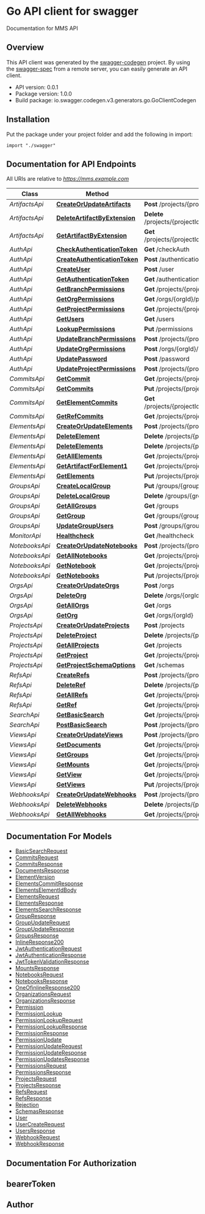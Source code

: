 # Go API client for swagger

Documentation for MMS API

## Overview
This API client was generated by the [swagger-codegen](https://github.com/swagger-api/swagger-codegen) project.  By using the [swagger-spec](https://github.com/swagger-api/swagger-spec) from a remote server, you can easily generate an API client.

- API version: 0.0.1
- Package version: 1.0.0
- Build package: io.swagger.codegen.v3.generators.go.GoClientCodegen

## Installation
Put the package under your project folder and add the following in import:
```golang
import "./swagger"
```

## Documentation for API Endpoints

All URIs are relative to *https://mms.example.com*

Class | Method | HTTP request | Description
------------ | ------------- | ------------- | -------------
*ArtifactsApi* | [**CreateOrUpdateArtifacts**](docs/ArtifactsApi.md#createorupdateartifacts) | **Post** /projects/{projectId}/refs/{refId}/elements/{elementId} | 
*ArtifactsApi* | [**DeleteArtifactByExtension**](docs/ArtifactsApi.md#deleteartifactbyextension) | **Delete** /projects/{projectId}/refs/{refId}/elements/{elementId}/{extension} | 
*ArtifactsApi* | [**GetArtifactByExtension**](docs/ArtifactsApi.md#getartifactbyextension) | **Get** /projects/{projectId}/refs/{refId}/elements/{elementId}/{extension} | 
*AuthApi* | [**CheckAuthenticationToken**](docs/AuthApi.md#checkauthenticationtoken) | **Get** /checkAuth | 
*AuthApi* | [**CreateAuthenticationToken**](docs/AuthApi.md#createauthenticationtoken) | **Post** /authentication | 
*AuthApi* | [**CreateUser**](docs/AuthApi.md#createuser) | **Post** /user | 
*AuthApi* | [**GetAuthenticationToken**](docs/AuthApi.md#getauthenticationtoken) | **Get** /authentication | 
*AuthApi* | [**GetBranchPermissions**](docs/AuthApi.md#getbranchpermissions) | **Get** /projects/{projectId}/refs/{refId}/permissions | 
*AuthApi* | [**GetOrgPermissions**](docs/AuthApi.md#getorgpermissions) | **Get** /orgs/{orgId}/permissions | 
*AuthApi* | [**GetProjectPermissions**](docs/AuthApi.md#getprojectpermissions) | **Get** /projects/{projectId}/permissions | 
*AuthApi* | [**GetUsers**](docs/AuthApi.md#getusers) | **Get** /users | 
*AuthApi* | [**LookupPermissions**](docs/AuthApi.md#lookuppermissions) | **Put** /permissions | 
*AuthApi* | [**UpdateBranchPermissions**](docs/AuthApi.md#updatebranchpermissions) | **Post** /projects/{projectId}/refs/{refId}/permissions | 
*AuthApi* | [**UpdateOrgPermissions**](docs/AuthApi.md#updateorgpermissions) | **Post** /orgs/{orgId}/permissions | 
*AuthApi* | [**UpdatePassword**](docs/AuthApi.md#updatepassword) | **Post** /password | 
*AuthApi* | [**UpdateProjectPermissions**](docs/AuthApi.md#updateprojectpermissions) | **Post** /projects/{projectId}/permissions | 
*CommitsApi* | [**GetCommit**](docs/CommitsApi.md#getcommit) | **Get** /projects/{projectId}/commits/{commitId} | 
*CommitsApi* | [**GetCommits**](docs/CommitsApi.md#getcommits) | **Put** /projects/{projectId}/commits | 
*CommitsApi* | [**GetElementCommits**](docs/CommitsApi.md#getelementcommits) | **Get** /projects/{projectId}/refs/{refId}/elements/{elementId}/commits | 
*CommitsApi* | [**GetRefCommits**](docs/CommitsApi.md#getrefcommits) | **Get** /projects/{projectId}/refs/{refId}/commits | 
*ElementsApi* | [**CreateOrUpdateElements**](docs/ElementsApi.md#createorupdateelements) | **Post** /projects/{projectId}/refs/{refId}/elements | 
*ElementsApi* | [**DeleteElement**](docs/ElementsApi.md#deleteelement) | **Delete** /projects/{projectId}/refs/{refId}/elements/{elementId} | 
*ElementsApi* | [**DeleteElements**](docs/ElementsApi.md#deleteelements) | **Delete** /projects/{projectId}/refs/{refId}/elements | 
*ElementsApi* | [**GetAllElements**](docs/ElementsApi.md#getallelements) | **Get** /projects/{projectId}/refs/{refId}/elements | 
*ElementsApi* | [**GetArtifactForElement1**](docs/ElementsApi.md#getartifactforelement1) | **Get** /projects/{projectId}/refs/{refId}/elements/{elementId} | 
*ElementsApi* | [**GetElements**](docs/ElementsApi.md#getelements) | **Put** /projects/{projectId}/refs/{refId}/elements | 
*GroupsApi* | [**CreateLocalGroup**](docs/GroupsApi.md#createlocalgroup) | **Put** /groups/{group} | 
*GroupsApi* | [**DeleteLocalGroup**](docs/GroupsApi.md#deletelocalgroup) | **Delete** /groups/{group} | 
*GroupsApi* | [**GetAllGroups**](docs/GroupsApi.md#getallgroups) | **Get** /groups | 
*GroupsApi* | [**GetGroup**](docs/GroupsApi.md#getgroup) | **Get** /groups/{group} | 
*GroupsApi* | [**UpdateGroupUsers**](docs/GroupsApi.md#updategroupusers) | **Post** /groups/{group}/users | 
*MonitorApi* | [**Healthcheck**](docs/MonitorApi.md#healthcheck) | **Get** /healthcheck | 
*NotebooksApi* | [**CreateOrUpdateNotebooks**](docs/NotebooksApi.md#createorupdatenotebooks) | **Post** /projects/{projectId}/refs/{refId}/notebooks | 
*NotebooksApi* | [**GetAllNotebooks**](docs/NotebooksApi.md#getallnotebooks) | **Get** /projects/{projectId}/refs/{refId}/notebooks | 
*NotebooksApi* | [**GetNotebook**](docs/NotebooksApi.md#getnotebook) | **Get** /projects/{projectId}/refs/{refId}/notebooks/{notebookId} | 
*NotebooksApi* | [**GetNotebooks**](docs/NotebooksApi.md#getnotebooks) | **Put** /projects/{projectId}/refs/{refId}/notebooks | 
*OrgsApi* | [**CreateOrUpdateOrgs**](docs/OrgsApi.md#createorupdateorgs) | **Post** /orgs | 
*OrgsApi* | [**DeleteOrg**](docs/OrgsApi.md#deleteorg) | **Delete** /orgs/{orgId} | 
*OrgsApi* | [**GetAllOrgs**](docs/OrgsApi.md#getallorgs) | **Get** /orgs | 
*OrgsApi* | [**GetOrg**](docs/OrgsApi.md#getorg) | **Get** /orgs/{orgId} | 
*ProjectsApi* | [**CreateOrUpdateProjects**](docs/ProjectsApi.md#createorupdateprojects) | **Post** /projects | 
*ProjectsApi* | [**DeleteProject**](docs/ProjectsApi.md#deleteproject) | **Delete** /projects/{projectId} | 
*ProjectsApi* | [**GetAllProjects**](docs/ProjectsApi.md#getallprojects) | **Get** /projects | 
*ProjectsApi* | [**GetProject**](docs/ProjectsApi.md#getproject) | **Get** /projects/{projectId} | 
*ProjectsApi* | [**GetProjectSchemaOptions**](docs/ProjectsApi.md#getprojectschemaoptions) | **Get** /schemas | 
*RefsApi* | [**CreateRefs**](docs/RefsApi.md#createrefs) | **Post** /projects/{projectId}/refs | 
*RefsApi* | [**DeleteRef**](docs/RefsApi.md#deleteref) | **Delete** /projects/{projectId}/refs/{refId} | 
*RefsApi* | [**GetAllRefs**](docs/RefsApi.md#getallrefs) | **Get** /projects/{projectId}/refs | 
*RefsApi* | [**GetRef**](docs/RefsApi.md#getref) | **Get** /projects/{projectId}/refs/{refId} | 
*SearchApi* | [**GetBasicSearch**](docs/SearchApi.md#getbasicsearch) | **Get** /projects/{projectId}/refs/{refId}/search | 
*SearchApi* | [**PostBasicSearch**](docs/SearchApi.md#postbasicsearch) | **Post** /projects/{projectId}/refs/{refId}/search | 
*ViewsApi* | [**CreateOrUpdateViews**](docs/ViewsApi.md#createorupdateviews) | **Post** /projects/{projectId}/refs/{refId}/views | 
*ViewsApi* | [**GetDocuments**](docs/ViewsApi.md#getdocuments) | **Get** /projects/{projectId}/refs/{refId}/documents | 
*ViewsApi* | [**GetGroups**](docs/ViewsApi.md#getgroups) | **Get** /projects/{projectId}/refs/{refId}/groups | 
*ViewsApi* | [**GetMounts**](docs/ViewsApi.md#getmounts) | **Get** /projects/{projectId}/refs/{refId}/mounts | 
*ViewsApi* | [**GetView**](docs/ViewsApi.md#getview) | **Get** /projects/{projectId}/refs/{refId}/views/{viewId} | 
*ViewsApi* | [**GetViews**](docs/ViewsApi.md#getviews) | **Put** /projects/{projectId}/refs/{refId}/views | 
*WebhooksApi* | [**CreateOrUpdateWebhooks**](docs/WebhooksApi.md#createorupdatewebhooks) | **Post** /projects/{projectId}/webhooks | 
*WebhooksApi* | [**DeleteWebhooks**](docs/WebhooksApi.md#deletewebhooks) | **Delete** /projects/{projectId}/webhooks | 
*WebhooksApi* | [**GetAllWebhooks**](docs/WebhooksApi.md#getallwebhooks) | **Get** /projects/{projectId}/webhooks | 

## Documentation For Models

 - [BasicSearchRequest](docs/BasicSearchRequest.md)
 - [CommitsRequest](docs/CommitsRequest.md)
 - [CommitsResponse](docs/CommitsResponse.md)
 - [DocumentsResponse](docs/DocumentsResponse.md)
 - [ElementVersion](docs/ElementVersion.md)
 - [ElementsCommitResponse](docs/ElementsCommitResponse.md)
 - [ElementsElementIdBody](docs/ElementsElementIdBody.md)
 - [ElementsRequest](docs/ElementsRequest.md)
 - [ElementsResponse](docs/ElementsResponse.md)
 - [ElementsSearchResponse](docs/ElementsSearchResponse.md)
 - [GroupResponse](docs/GroupResponse.md)
 - [GroupUpdateRequest](docs/GroupUpdateRequest.md)
 - [GroupUpdateResponse](docs/GroupUpdateResponse.md)
 - [GroupsResponse](docs/GroupsResponse.md)
 - [InlineResponse200](docs/InlineResponse200.md)
 - [JwtAuthenticationRequest](docs/JwtAuthenticationRequest.md)
 - [JwtAuthenticationResponse](docs/JwtAuthenticationResponse.md)
 - [JwtTokenValidationResponse](docs/JwtTokenValidationResponse.md)
 - [MountsResponse](docs/MountsResponse.md)
 - [NotebooksRequest](docs/NotebooksRequest.md)
 - [NotebooksResponse](docs/NotebooksResponse.md)
 - [OneOfinlineResponse200](docs/OneOfinlineResponse200.md)
 - [OrganizationsRequest](docs/OrganizationsRequest.md)
 - [OrganizationsResponse](docs/OrganizationsResponse.md)
 - [Permission](docs/Permission.md)
 - [PermissionLookup](docs/PermissionLookup.md)
 - [PermissionLookupRequest](docs/PermissionLookupRequest.md)
 - [PermissionLookupResponse](docs/PermissionLookupResponse.md)
 - [PermissionResponse](docs/PermissionResponse.md)
 - [PermissionUpdate](docs/PermissionUpdate.md)
 - [PermissionUpdateRequest](docs/PermissionUpdateRequest.md)
 - [PermissionUpdateResponse](docs/PermissionUpdateResponse.md)
 - [PermissionUpdatesResponse](docs/PermissionUpdatesResponse.md)
 - [PermissionsRequest](docs/PermissionsRequest.md)
 - [PermissionsResponse](docs/PermissionsResponse.md)
 - [ProjectsRequest](docs/ProjectsRequest.md)
 - [ProjectsResponse](docs/ProjectsResponse.md)
 - [RefsRequest](docs/RefsRequest.md)
 - [RefsResponse](docs/RefsResponse.md)
 - [Rejection](docs/Rejection.md)
 - [SchemasResponse](docs/SchemasResponse.md)
 - [User](docs/User.md)
 - [UserCreateRequest](docs/UserCreateRequest.md)
 - [UsersResponse](docs/UsersResponse.md)
 - [WebhookRequest](docs/WebhookRequest.md)
 - [WebhookResponse](docs/WebhookResponse.md)

## Documentation For Authorization

## bearerToken

## Author


